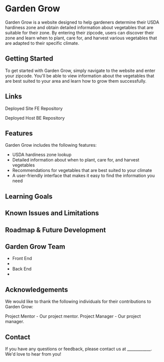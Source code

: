 # Garden Grow
Garden Grow is a website designed to help gardeners determine their USDA hardiness zone and obtain detailed information about vegetables that are suitable for their zone. By entering their zipcode, users can discover their zone and learn when to plant, care for, and harvest various vegetables that are adapted to their specific climate.

## Getting Started
To get started with Garden Grow, simply navigate to the website and enter your zipcode. You'll be able to view information about the vegetables that are best suited to your area and learn how to grow them successfully.

## Links
Deployed Site
FE Repository

Deployed Host
BE Repository


## Features
Garden Grow includes the following features:

- USDA hardiness zone lookup
- Detailed information about when to plant, care for, and harvest vegetables
- Recommendations for vegetables that are best suited to your climate
- A user-friendly interface that makes it easy to find the information you need

## Learning Goals

## Known Issues and Limitations

## Roadmap & Future Development
## Garden Grow Team
- Front End
 - 
- Back End
 - 
## Acknowledgements
We would like to thank the following individuals for their contributions to Garden Grow:

Project Mentor - Our project mentor.
Project Manager - Our project manager.

## Contact
If you have any questions or feedback, please contact us at ____________. We'd love to hear from you!
